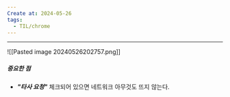 ```yaml
---
Create at: 2024-05-26
tags:
  - TIL/chrome
---
```

---

![[Pasted image 20240526202757.png]]

##### 중요한 점
- ***"타사 요청"*** 체크되어 있으면 네트워크 아무것도 뜨지 않는다.